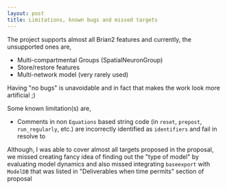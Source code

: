 ```yaml
---
layout: post
title: Limitations, known bugs and missed targets
---
```


The project supports almost all Brian2 features and currently,
the unsupported ones are,

- Multi-compartmental Groups (SpatialNeuronGroup)
- Store/restore features
- Multi-network model (very rarely used)

Having "no bugs" is unavoidable and in fact that makes the work look more artificial ;)

Some known limitation(s) are,
- Comments in non `Equations` based string code (in `reset`, `prepost`, `run_regularly`, etc.)
are incorrectly identified as `identifiers` and fail in resolve to 


Although, I was able to cover almost all targets proposed in the proposal,
we missed creating fancy idea of finding out the "type of model" by evaluating
model dynamics and also missed integrating `baseexport` with `ModelDB` that was listed
in "Deliverables when time permits" section of proposal
